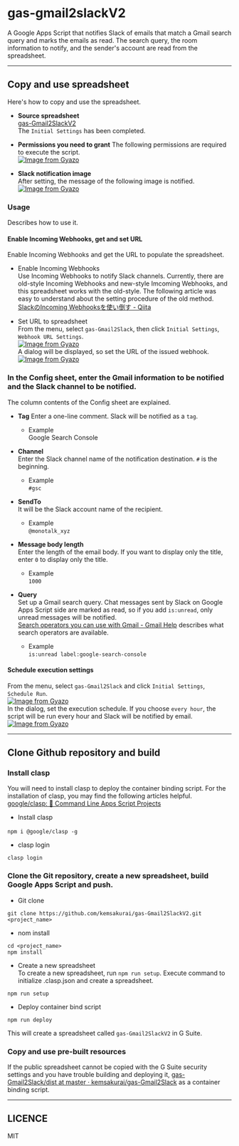 # gas-gmail2slackV2

A Google Apps Script that notifies Slack of emails that match a Gmail search query and marks the emails as read.
The search query, the room information to notify, and the sender's account are read from the spreadsheet.

---------
## Copy and use spreadsheet     

Here's how to copy and use the spreadsheet.    

* **Source spreadsheet**     
[gas-Gmail2SlackV2](https://docs.google.com/spreadsheets/d/12Co5NZw5OTAJnihjzZwsURCqbN9Gnb6Y9QiBzy37P10/edit?usp=sharing)   
The `Initial Settings` has been completed.

* **Permissions you need to grant**
The following permissions are required to execute the script.      
[![Image from Gyazo](https://i.gyazo.com/607204f188b8a94420a83b63feaad6d7.png)](https://gyazo.com/607204f188b8a94420a83b63feaad6d7)      

* **Slack notification image**      
After setting, the message of the following image is notified.     
[![Image from Gyazo](https://i.gyazo.com/aeb8c71c16419bb7a0498b0bb471e3e0.png)](https://gyazo.com/aeb8c71c16419bb7a0498b0bb471e3e0)     

### Usage        
Describes how to use it.

#### Enable Incoming Webhooks, get and set URL      
Enable Incoming Webhooks and get the URL to populate the spreadsheet.    

* Enable Incoming Webhooks    
Use Incoming Webhooks to notify Slack channels.
Currently, there are old-style Incoming Webhooks and new-style Imcoming Webhooks, and this spreadsheet works with the old-style.
The following article was easy to understand about the setting procedure of the old method.      
[SlackのIncoming Webhooksを使い倒す - Qiita](https://qiita.com/ik-fib/items/b4a502d173a22b3947a0)          

* Set URL to spreadsheet        
From the menu, select `gas-Gmail2Slack`, then click `Initial Settings`, `Webhook URL Settings`.       
[![Image from Gyazo](https://i.gyazo.com/0bfa295b9a762580941270fd7b7d9796.png)](https://gyazo.com/0bfa295b9a762580941270fd7b7d9796)     
A dialog will be displayed, so set the URL of the issued webhook.       
[![Image from Gyazo](https://i.gyazo.com/417dd2e1c2dc10d9fd45e85a26b4d2a6.png)](https://gyazo.com/417dd2e1c2dc10d9fd45e85a26b4d2a6)        

### In the Config sheet, enter the Gmail information to be notified and the Slack channel to be notified.         
The column contents of the Config sheet are explained.       

* **Tag**
Enter a one-line comment.
Slack will be notified as a `tag`.
    * Example        
    Google Search Console

* **Channel**     
Enter the Slack channel name of the notification destination. `#` is the beginning.      
    * Example            
    `#gsc`

* **SendTo**         
It will be the Slack account name of the recipient.
    * Example         
    `@monotalk_xyz`    

* **Message body length**         
Enter the length of the email body. If you want to display only the title, enter `0` to display only the title.              
    * Example                  
    `1000`
    
* **Query**   
Set up a Gmail search query. Chat messages sent by Slack on Google Apps Script side are marked as read, so if you add `is:unread`, only unread messages will be notified.      
[Search operators you can use with Gmail - Gmail Help](https://support.google.com/mail/answer/7190?hl=en) describes what search operators are available.      
    * Example          
    `is:unread label:google-search-console`     

#### Schedule execution settings
From the menu, select `gas-Gmail2Slack` and click `Initial Settings`, `Schedule Run`.     
[![Image from Gyazo](https://i.gyazo.com/d57a097334511b9396b71c83bfa42168.png)](https://gyazo.com/d57a097334511b9396b71c83bfa42168)          
In the dialog, set the execution schedule. If you choose `every hour`, the script will be run every hour and Slack will be notified by email.       
[![Image from Gyazo](https://i.gyazo.com/2a21946bb5a96e2739d3883a7eac4b97.png)](https://gyazo.com/2a21946bb5a96e2739d3883a7eac4b97)             

--------------------

## Clone Github repository and build       

### Install clasp         
You will need to install clasp to deploy the container binding script.
For the installation of clasp, you may find the following articles helpful.     
[google/clasp: 🔗 Command Line Apps Script Projects](https://github.com/google/clasp)    


* Install clasp
```console
npm i @google/clasp -g　　　　
```

* clasp login        
```console
clasp login    
```

### Clone the Git repository, create a new spreadsheet, build Google Apps Script and push.       

* Git clone     
```console
git clone https://github.com/kemsakurai/gas-Gmail2SlackV2.git <project_name>
```

* nom install    
```console
cd <project_name>
npm install
```

* Create a new spreadsheet          
To create a new spreadsheet, run `npm run setup`.
Execute command to initialize .clasp.json and create a spreadsheet.    
```console
npm run setup 
```

* Deploy container bind script     
```console
npm run deploy
```

This will create a spreadsheet called `gas-Gmail2SlackV2` in G Suite.       

### Copy and use pre-built resources
If the public spreadsheet cannot be copied with the G Suite security settings and you have trouble building and deploying it,  [gas-Gmail2Slack/dist at master · kemsakurai/gas-Gmail2Slack](https://github.com/kemsakurai/gas-Gmail2Slack/tree/master/dist) as a container binding script.      

---------
## LICENCE     

MIT

